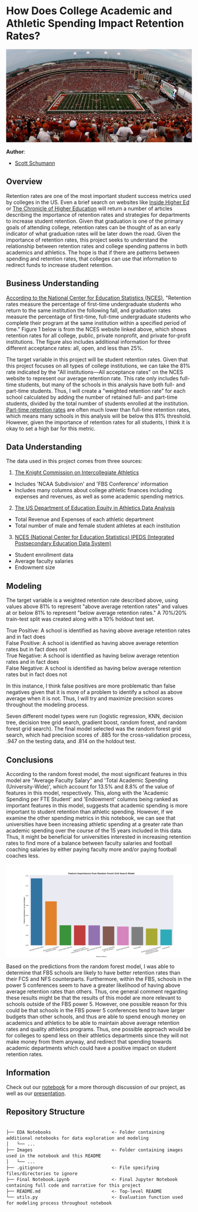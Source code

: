 # How Does College Academic and Athletic Spending Impact Retention Rates?

![UT Austin](https://github.com/Shoemaker703/college_retention/blob/main/Images/Austin_Stadium.jpeg)

**Author**: 

- [Scott Schumann](https://github.com/Shoemaker703)

## Overview

Retention rates are one of the most important student success metrics used by colleges in the US. Even a brief search on websites like [Inside Higher Ed](https://www.insidehighered.com/) or [The Chronicle of Higher Education](https://www.chronicle.com/) will return a number of articles describing the importance of retention rates and strategies for departments to increase student retention. Given that graduation is one of the primary goals of attending college, retention rates can be thought of as an early indicator of what graduation rates will be later down the road. Given the importance of retention rates, this project seeks to understand the relationship between retention rates and college spending patterns in both academics and athletics. The hope is that if there are patterns between spending and retention rates, that colleges can use that information to redirect funds to increase student retention.

## Business Understanding

[According to the National Center for Education Statistics (NCES)](https://nces.ed.gov/programs/coe/indicator/ctr), "Retention rates measure the percentage of first-time undergraduate students who return to the same institution the following fall, and graduation rates measure the percentage of first-time, full-time undergraduate students who complete their program at the same institution within a specified period of time." Figure 1 below is from the NCES website linked above, which shows retention rates for all college, public, private nonprofit, and private for-profit institutions. The figure also includes additional information for three different acceptance rates: all, open, and less than 25%. 

The target variable in this project will be student retention rates. Given that this project focuses on all types of college institutions, we can take the 81% rate indicated by the "All institutions—All acceptance rates" on the NCES website to represent our average retention rate. This rate only includes full-time students, but many of the schools in this analysis have both full- and part-time students. Thus, I will create a "weighted retention rate" for each school calculated by adding the number of retained full- and part-time students, divided by the total number of students enrolled at the institution. [Part-time retention rates](https://nces.ed.gov/ipeds/TrendGenerator/app/build-table/7/33?rid=4&cid=1) are often much lower than full-time retention rates, which means many schools in this analysis will be below this 81% threshold. However, given the importance of retention rates for all students, I think it is okay to set a high bar for this metric.


## Data Understanding

The data used in this project comes from three sources:

1) [The Knight Commission on Intercollegiate Athletics](https://www.knightcommission.org/)
- Includes 'NCAA Subdivision' and 'FBS Conference' information
- Includes many columns about college athletic finances including expenses and revenues, as well as some academic spending metrics. 

2) [The US Department of Education Equity in Athletics Data Analysis](https://ope.ed.gov/athletics/#/)
- Total Revenue and Expenses of each athletic department
- Total number of male and female student athletes at each institution

3) [NCES (National Center for Education Statistics) IPEDS (Integrated Postsecondary Education Data System)](https://nces.ed.gov/ipeds/)
- Student enrollment data
- Average faculty salaries
- Endowment size

## Modeling

The target variable is a weighted retention rate described above, using values above 81% to represent "above average retention rates" and values at or below 81% to represent "below average retention rates." A 70%/20% train-test split was created along with a 10% holdout test set.

True Positive: A school is identified as having above average retention rates and in fact does\
False Positive: A school is identified as having above average retention rates but in fact does not\
True Negative: A school is identified as having below average retention rates and in fact does\
False Negative: A school is identified as having below average retention rates but in fact does not

In this instance, I think false positives are more problematic than false negatives given that it is more of a problem to identify a school as above average when it is not. Thus, I will try and maximize precision scores throughout the modeling process.

Seven different model types were run (logistic regression, KNN, decision tree, decision tree grid search, gradient boost, random forest, and random forest grid search). The final model selected was the random forest grid search, which had precision scores of .885 for the cross-validation process, .947 on the testing data, and .814 on the holdout test.

## Conclusions

According to the random forest model, the most significant features in this model are "Average Faculty Salary" and 'Total Academic Spending (University-Wide)', which account for 13.5% and 8.8% of the value of features in this model, respectively. This, along with the 'Academic Spending per FTE Student' and 'Endowment' columns being ranked as important features in this model, suggests that academic spending is more important to student retention than athletic spending. However, if we examine the other spending metrics in this notebook, we can see that universities have been increasing athletic spending at a greater rate than academic spending over the course of the 15 years included in this data. Thus, it might be beneficial for universities interested in increasing retention rates to find more of a balance between faculty salaries and football coaching salaries by either paying faculty more and/or paying football coaches less.

![Final Comparison Bar Chart](https://github.com/Shoemaker703/college_retention/blob/main/Images/feature_importances.png)

Based on the predictions from the random forest model, I was able to determine that FBS schools are likely to have better retention rates than their FCS and NFS counterparts. Furthermore, within the FBS, schools in the power 5 conferences seem to have a greater likelihood of having above average retention rates than others. Thus, one general comment regarding these results might be that the results of this model are more relevant to schools outside of the FBS power 5. However, one possible reason for this could be that schools in the FBS power 5 conferences tend to have larger budgets than other schools, and thus are able to spend enough money on academics and athletics to be able to maintain above average retention rates and quality athletics programs. Thus, one possible approach would be for colleges to spend less on their athletics departments since they will not make money from them anyway, and redirect that spending towards academic departments which could have a positive impact on student retention rates.

## Information

Check out our [notebook](https://github.com/Shoemaker703/college_retention/blob/main/Final%20Notebook.ipynb) for a more thorough discussion of our project, as well as our [presentation](https://github.com/Shoemaker703/time_series_project/blob/main/Presentation.pdf).

## Repository Structure

```

├── EDA Notebooks                       <- Folder containing additional notebooks for data exploration and modeling
│   └── ...
├── Images                              <- Folder containing images used in the notebook and this README
│   └── ...
├── .gitignore                          <- File specifying files/directories to ignore
├── Final Notebook.ipynb                <- Final Jupyter Notebook containing full code and narrative for this project
├── README.md                           <- Top-level README
└── utils.py                            <- Evaluation function used for modeling process throughout notebook

``` 

